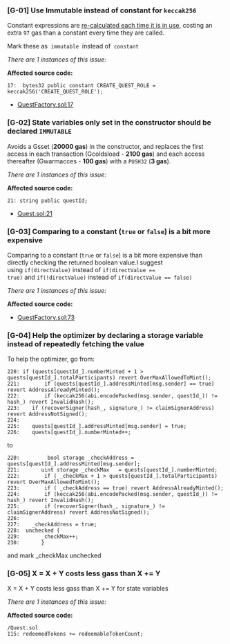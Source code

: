 ### [G-01] Use Immutable instead of constant for `keccak256`

Constant expressions are [re-calculated each time it is in use]([https://github.com/ethereum/solidity/issues/9232](https://github.com/ethereum/solidity/issues/9232)), costing an extra `97` gas than a constant every time they are called.

Mark these as  `immutable`  instead of  `constant`

*There are 1  instances of this issue:*

**Affected source code:**

```solidity
17:  bytes32 public constant CREATE_QUEST_ROLE = keccak256('CREATE_QUEST_ROLE');
```

- [QuestFactory.sol:17](https://github.com/rabbitholegg/quest-protocol/blob/8c4c1f71221570b14a0479c216583342bd652d8d/contracts/QuestFactory.sol#L17)

### [G-02] State variables only set in the constructor should be declared `IMMUTABLE`

Avoids a Gsset (**20000 gas**) in the constructor, and replaces the first access in each transaction (Gcoldsload - **2100 gas**) and each access thereafter (Gwarmacces - **100 gas**) with a `PUSH32` (**3 gas**).

*There are 1  instances of this issue:*

**Affected source code:**

```solidity
21: string public questId;
```

- [Quest.sol:21](https://github.com/rabbitholegg/quest-protocol/blob/8c4c1f71221570b14a0479c216583342bd652d8d/contracts/Quest.sol#L21)

### [G-03] Comparing to a constant (`true` or `false`) is a bit more expensive

Comparing to a constant (`true` or `false`) is a bit more expensive than directly checking the returned boolean value.I suggest using `if(directValue)` instead of `if(directValue == true)` and `if(!directValue)` instead of `if(directValue == false)` 

*There are 1 instances of this issue:*

**Affected source code:**

- [QuestFactory.sol:73](https://github.com/rabbitholegg/quest-protocol/blob/8c4c1f71221570b14a0479c216583342bd652d8d/contracts/QuestFactory.sol#L73)

### [G-04] Help the optimizer by declaring a storage variable instead of repeatedly fetching the value

To help the optimizer, go from:

```solidity
220: if (quests[questId_].numberMinted + 1 > quests[questId_].totalParticipants) revert OverMaxAllowedToMint();
221:        if (quests[questId_].addressMinted[msg.sender] == true) revert AddressAlreadyMinted();
222:        if (keccak256(abi.encodePacked(msg.sender, questId_)) != hash_) revert InvalidHash();
223:    if (recoverSigner(hash_, signature_) != claimSignerAddress) revert AddressNotSigned();
224:
225:    quests[questId_].addressMinted[msg.sender] = true;
226:    quests[questId_].numberMinted++;
```

to

```solidity
220:	     bool storage _checkAddress = quests[questId_].addressMinted[msg.sender];
221:       uint storage _checkMax	= quests[questId_].numberMinted;
222:        if ( _checkMax + 1 > quests[questId_].totalParticipants) revert OverMaxAllowedToMint();
223:        if ( _checkAddress == true) revert AddressAlreadyMinted();
224:        if (keccak256(abi.encodePacked(msg.sender, questId_)) != hash_) revert InvalidHash();
225:        if (recoverSigner(hash_, signature_) != claimSignerAddress) revert AddressNotSigned();
226:
227:    _checkAddress = true;
228:  unchecked {  
229:       _checkMax++;
230:       }
```

and mark _checkMax unchecked

### [G-05] X = X + Y costs less gass than X += Y

X = X + Y costs less gass than X += Y for state variables

*There are 1 instances of this issue:*

**Affected source code:**

```solidity
/Quest.sol
115: redeemedTokens += redeemableTokenCount; 
```